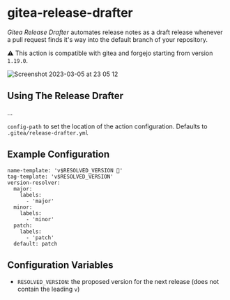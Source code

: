 # gitea-release-drafter

_Gitea Release Drafter_ automates release notes as a draft release whenever a pull request finds it's way into the default branch of your repository.

⚠️ This action is compatible with gitea and forgejo starting from version `1.19.0`.

![Screenshot 2023-03-05 at 23 05 12](https://user-images.githubusercontent.com/6138133/222988558-5e99e5b4-9955-4650-9ce6-6d565dd85f34.png)

## Using The Release Drafter

...

`config-path` to set the location of the action configuration. Defaults to `.gitea/release-drafter.yml`

## Example Configuration

```
name-template: 'v$RESOLVED_VERSION 🌈'
tag-template: 'v$RESOLVED_VERSION'
version-resolver:
  major:
    labels:
      - 'major'
  minor:
    labels:
      - 'minor'
  patch:
    labels:
      - 'patch'
  default: patch
```

## Configuration Variables

- `RESOLVED_VERSION`: the proposed version for the next release (does not contain the leading `v`)
